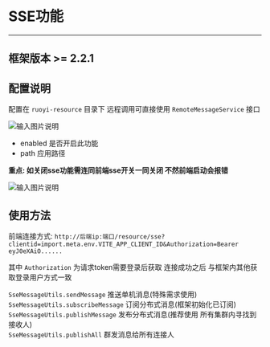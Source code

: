 # SSE功能
- - -

## 框架版本 >= 2.2.1

## 配置说明

配置在 `ruoyi-resource` 目录下 远程调用可直接使用 `RemoteMessageService` 接口

![输入图片说明](https://foruda.gitee.com/images/1721986989993234455/4214cbbd_1766278.png "屏幕截图")

* enabled 是否开启此功能
* path 应用路径

**重点: 如关闭sse功能需连同前端sse开关一同关闭 不然前端启动会报错**

![输入图片说明](https://foruda.gitee.com/images/1728971445611402828/06519718_1766278.png "屏幕截图")

## 使用方法

前端连接方式: `http://后端ip:端口/resource/sse?clientid=import.meta.env.VITE_APP_CLIENT_ID&Authorization=Bearer eyJ0eXAiO......`

其中 `Authorization` 为请求token需要登录后获取 连接成功之后 与框架内其他获取登录用户方式一致

`SseMessageUtils.sendMessage` 推送单机消息(特殊需求使用)<br>
`SseMessageUtils.subscribeMessage` 订阅分布式消息(框架初始化已订阅)<br>
`SseMessageUtils.publishMessage` 发布分布式消息(推荐使用 所有集群内寻找到接收人)<br>
`SseMessageUtils.publishAll` 群发消息给所有连接人<br>
